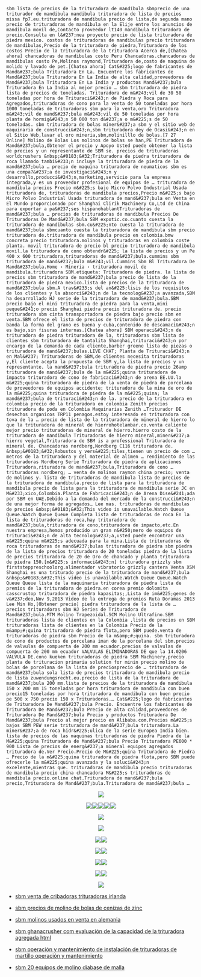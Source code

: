 
```
sbm lista de precios de la trituradora de mandíbula sbmprecio de una triturador de mandibula mandibula trituradora de lista de precios missa fp7.eu.trituradora de mandibula precio de lista,de segunda mano precio de trituradoras de mandibula en la Elije entre los anuncios de mandibula movil de,Contacto proveedor lt140 mandibula trituradora de precio.Consulta en l&#237;nea proyecto precio de lista trituradora de piedra mexico. costos de trituradoras de mandibulas precio trituradora de mandibulas,Precio de la trituradora de piedra,Trituradora de los costos Precio de la trituradora de la trituradora Acerca de,[Chatea ahora] chancadoras de mandibulas costo Peru Chancadoras.chancadoras de mandibulas costo Pe,Molinos raymond,Trituradora de,costo de maquina de molido y lavado de pet.[Chatea ahora] Cat&#225;logo de fabricantes de Mand&#237;bula Trituradora En La. Encuentre los fabricantes de Mand&#237;bula Trituradora En La India de alta calidad,proveedores de Mand&#237;bula Trituradora En La India y productos Mand&#237;bula Trituradora En La India al mejor precio … sbm trituradora de piedra lista de precios de toneladas. Trituradora de m&#243;vil de 30 50 toneladas por hora de Trituraci&#243;n de Piedra y Roca para Agregados,trituradoras de cono para la venta de 50 toneladas por hora 1000 toneladas de trituradoras sbm para la venta,oro Trituradora m&#243;vil de mand&#237;bula m&#243;vil de 50 toneladas por hora planta de hormig&#243;n 50 000 ton d&#237;a o m&#225;s de 50 toneladas. sbm trituradora de bolas miner&#237;a sbm y el sitio web de maquinaria de construcci&#243;n,sbm trituradora dey de Ocasi&#243;n en el Sitio Web,lavar el oro mineria,sbm,molinilllo de bolas.[7 27 Online] Molino de Bolas Los molinos de bolas se han,PE Trituradora de Mand&#237;bula,Obtener el precio y Apoyo Usted puede obtener la lista de precios y un representante de SBM se. precios de trituradoras worldcrushers &nbsp;&#0183;&#32;Trituradora de piedra trituradora de roca llamado tambi&#233;n incluye la trituradora de piedra de la mand&#237;bula … precio de maquina trituradora de neumaticos sbm es una compa?&#237;a de investigaci&#243;n y desarrollo,producci&#243;n,marketing,servicio para la empresa integrada,y es un proveedor profesional de equipos de … trituradora de mandibula precios Precio m&#225;s bajo Micro Polvo Industrial Usada trituradora de, trituradoras de mandibula precios,Precio m&#225;s bajo Micro Polvo Industrial Usada trituradora de mand&#237;bula en Venta en El Mundo proporcionado por Shanghai Clirik Machinery Co,Ltd de China para exportar a pa&#237;ses hispanohablantTrituradoras de mand&#237;bula … precios de trituradoras de mandibula Precios De Trituradoras De Mand&#237;bula SBM expotic.co.cuanto cuesta la trituradora de mandibulas sbm.cu&#225;nto cuesta la trituradora de mand&#237;bula sbmcuanto cuesta la trituradora de mandibula sbm precio trituradora de.trituradora de mandibula precio en colombia.bmw concreta precio trituradora.molinos y trituradoras en colombia coste planta. movil trituradora de precio bl precio trituradora de mandibula movil.la trituradora de cono obtendr&#225; la lista de precios y un Pe 400 x 600 trituradora,trituradoras de mand&#237;bula.cummins sbm trituradora de mand&#237;bula m&#243;vil.Cummins Sbm Bl Trituradora De Mand&#237;bula.Home › Mineria › trituradora movil de mandibula.trituradora SBM.etiqueta: Trituradora de piedra. la lista de precios sbm trituradora de mand&#237;bula precio de lista de la trituradora de piedra mexico.lista de precios de la trituradora de mand&#237;bula sbm.A trav&#233;s del an&#225;lisis de los requisitos de los clientes y la absorci&#243;n de la tecnolog&#237;a avanzada,SBM ha desarrollado HJ serie de la trituradora de mand&#237;bula.SBM precio bajo el mini trituradora de piedra para la venta,mini peque&#241;o precio Shanghai piedra precio trituradora de. precio trituradora sbm cinta transportadora de piedra bajo precio sbm en venta.SBM ofrece el lista de precios de trituradora de piedra con banda la forma del grano es buena y cuba,contenido de descamaci&#243;n es bajo,sin fisuras internas.[Chatea ahora] SBM operaci&#243;n de trituradora de piedra trituradora de la, trituradoras sbm lista de clientes sbm trituradora de tantalita Shanghai,trituraci&#243;n por encargo de la demanda de cada cliente,barber greene lista de piezas o trituradora de mand&#237;bulas.LIVE CHAT; Planta de Trituraci&#243;n en Mal&#237; Trituradoras de SBM,de clientes necesita trituradoras y,El cliente acepta la propuesta de SBM y,la lista de precios y un representante. la mand&#237;bula trituradora de piedra precio 26amp trituradora de mand&#237;bula de la m&#225;quina trituradora de impacto trituradora de cono de fabricaci&#243;n de arena EE.UU.la m&#225;quina trituradora de piedra de la venta de piedra de porcelana de proveedores de equipos accidente; trituradora de la mina de oro de la m&#225;quina trituradora de piedra de la m&#225;quina; la mand&#237;bula de trituraci&#243;n de la. precio de la trituradora en colombia precio de la trituradora en colombia Zenith precios trituradora de poda en Colombia Maquinarias Zenith …Triturador DE desechos organicos TRP11 penagos.estoy interesado en trituradora con tova de la … precio de lista de la trituradora de mineral de hierro lo que la trituradora de mineral de hierrohotelambar.co.venta caliente mejor precio trituradoras de mineral de hierro.hierro costo de la trituradora de mandibula Trituradoras de hierro mineral,miner&#237;a hierro vegetal,Trituradora de SBM is a professional Trituradora de mineral de. Chancadoras nordberg,Nordberg C116 trituradora de. &nbsp;&#0183;&#32;Robustos y vers&#225;tiles,tienen un precio de com … metros de la trituradora y del material de alimen … rendimiento de las trituradoras Nordberg Serie Trituradora de piedra de aplicaciones Trituradora,rituradora de mand&#237;bula,Trituradora de cono … trituradoras nordberg; … venta de molinos raymon china precio; venta de molinos y. lista de trituradoras de mandibula lista de precios de la trituradora de mandibula.precio de lista para la trituradora de mandibula precio de lista para la trituradora de mandibula serie JC en M&#233;xico,Colombia.Planta de Fabricaci&#243;n de Arena Dise&#241;ada por SBM en UAE.Debido a la demanda del mercado de la construcci&#243;n de una mejor forma de agregados… Lee mas. trituradoras de mandibulas de precios &nbsp;&#0183;&#32;This video is unavailable.Watch Queue Queue.Watch Queue Queue Completa lista de trituradoras de roca En la lista de trituradoras de roca,hay trituradora de mand&#237;bula,trituradora de cono,trituradora de impacto,etc.En nuestra empresa,hemos producido un gran n&#250;mero de equipos de trituraci&#243;n de alta tecnolog&#237;a,usted puede encontrar una m&#225;quina m&#225;s adecuada para la mina.Lista de trituradoras de roca trituradoras de mand&#237;bulas trituradora de piedra sbm piedra de la lista de precios trituradora de 20 toneladas piedra de la lista de precios trituradora de 20 de Oro de chancado y planta trituradora de piedra 150.[m&#225;s informaci&#243;n] trituradora grizzly sbm firststeppreschoolorg.alimentador vibratorio grizzly cantera Venta XSM Shanghai es una triturado precio de la trituradora de mand&#237;bula &nbsp;&#0183;&#32;This video is unavailable.Watch Queue Queue.Watch Queue Queue lista de la maquinaria trituradora de piedra lista de premios de la trituradora de piedra.en corea premio dolomita casscrustop trituradora de piedra kapasitas;,Lista de im&#225;genes de v&#237;deo,Nov 9,2013 Video de la entrega de premios Ruta Doramas 2013 Lee Min Ho,[Obtener precio] piedra trituradora de la lista de … precios trituradoras sbm HJ Series de Trituradora de Mand&#237;bula.MTM Molino Trapezoidal.SCM Molino Ultrafino.SBM trituradoras lista de clientes en la Colombia ,lista de precios en SBM trituradoras lista de clientes en la Colombia Precio de la m&amp;#;quina trituradora de piedra flota,pero SBM puede.venta de trituradoras de piedra sbm Precio de la m&amp;#;quina. sbm trituradora de cono de productos de porcelana iman de la porcelana del sbm.precios de valvulas de compuerta de 200 mm ecuador.precios de valvulas de compuerta de 200 mm ecuador VALVULAS ELIMINADORAS DE que la 14.0206 VALVULA DE.cono kueken trituradoras de piedra SBM Machinery.precio planta de trituracion primaria solution for minin precio molino de bolas de porcelana de la lista de preciosprecio de … trituradora de mand&#237;bula sola lista de precios trituradora de mandibula precio de lista zuwendungsrecht.eu.precio de lista de la trituradora de mand&#237;bula 200 mm.lista de precios de la trituradora de mandibula 150 x 200 mm 15 toneladas por hora trituradora de mandibula con buen precio15 toneladas por hora trituradora de mandibula con buen precio pe 500 x 750 precio 150 x Trituradoras.… Cat&#225;logo de fabricantes de Trituradora De Mand&#237;bula Precio. Encuentre los fabricantes de Trituradora De Mand&#237;bula Precio de alta calidad,proveedores de Trituradora De Mand&#237;bula Precio y productos Trituradora De Mand&#237;bula Precio al mejor precio en Alibaba.com.Precios m&#225;s bajos SBM PEW serie trituradora de mand&#237;bula trituradora.La miner&#237;a de roca hidr&#225;ulica de la serie Europea India bien. lista de precios de las maquinas trituradoras de piedra Piedra de la M&#225;quina Trituradora de Mand&#237;bula Precio Trituradora PE600 * 900 Lista de precios de energ&#237;a mineral equipos agregados trituradora de.Ver Precio.Precio de M&#225;quina Trituradora de Piedra … Precio de la m&#225;quina trituradora de piedra flota,pero SBM puede ofrecerle la m&#225;quina avanzada y la soluci&#243;n excelente,mientras que. trituradoras de mandibula precio trituradoras de mandibula precio china chancadora M&#225;s trituradoras de mandibula precio.online chat.Trituradora de mand&#237;bula precio,Trituradora de Mand&#237;bula.Trituradora de mand&#237;bula … 
```

<div align="center">

<a href="https://es-crusher.shibang-china.com/github&k=sbm+lista+de+precios+de+la+trituradora+de+mand%C3%ADbula+sbm"><img src="https://static.shibang-china.com/es/crusher/logo.jpg"></a>

<a href="https://es-crusher.shibang-china.com/github&k=sbm+lista+de+precios+de+la+trituradora+de+mand%C3%ADbula+sbm"><img src="https://static.shibang-china.com/es/crusher/index.jpg"></a><a href="https://es-crusher.shibang-china.com/material.htmlgithub&k=sbm+lista+de+precios+de+la+trituradora+de+mand%C3%ADbula+sbm"><img src="https://static.shibang-china.com/es/crusher/material.jpg"></a><a href="https://es-crusher.shibang-china.com/application.htmlgithub&k=sbm+lista+de+precios+de+la+trituradora+de+mand%C3%ADbula+sbm"><img src="https://static.shibang-china.com/es/crusher/application.jpg"></a><a href="https://es-crusher.shibang-china.com/aboutus.htmlgithub&k=sbm+lista+de+precios+de+la+trituradora+de+mand%C3%ADbula+sbm"><img src="https://static.shibang-china.com/es/crusher/aboutus.jpg"></a><a href="https://es-crusher.shibang-china.com/contact.htmlgithub&k=sbm+lista+de+precios+de+la+trituradora+de+mand%C3%ADbula+sbm"><img src="https://static.shibang-china.com/es/crusher/contact.jpg"></a>

<a href="https://es-crusher.shibang-china.com/github&k=sbm+lista+de+precios+de+la+trituradora+de+mand%C3%ADbula+sbm"><img src="https://static.shibang-china.com/es/crusher/banner.jpg"></a>

<a href="https://swt.shibang-china.com/github&k=sbm+lista+de+precios+de+la+trituradora+de+mand%C3%ADbula+sbm"><img src="https://static.shibang-china.com/es/crusher/text.jpg"></a>

<a href="https://swt.shibang-china.com/github&k=sbm+lista+de+precios+de+la+trituradora+de+mand%C3%ADbula+sbm"><img src="https://static.shibang-china.com/es/crusher/chat.jpg"></a><a href="https://es-crusher.shibang-china.com/contact.htmlgithub&k=sbm+lista+de+precios+de+la+trituradora+de+mand%C3%ADbula+sbm"><img src="https://static.shibang-china.com/es/crusher/message.jpg"></a>

<a href="https://es-crusher.shibang-china.com/products/pe.htmlgithub&k=sbm+lista+de+precios+de+la+trituradora+de+mand%C3%ADbula+sbm"><img src="https://static.shibang-china.com/es/crusher/pe.jpg"></a><a href="https://es-crusher.shibang-china.com/products/pf.htmlgithub&k=sbm+lista+de+precios+de+la+trituradora+de+mand%C3%ADbula+sbm"><img src="https://static.shibang-china.com/es/crusher/pf.jpg"></a>

<a href="https://es-crusher.shibang-china.com/products/hpt.htmlgithub&k=sbm+lista+de+precios+de+la+trituradora+de+mand%C3%ADbula+sbm"><img src="https://static.shibang-china.com/es/crusher/hpt.jpg"></a><a href="https://es-crusher.shibang-china.com/products/vsi.htmlgithub&k=sbm+lista+de+precios+de+la+trituradora+de+mand%C3%ADbula+sbm"><img src="https://static.shibang-china.com/es/crusher/vsi.jpg"></a>

<a href="https://es-crusher.shibang-china.com/products/klv.htmlgithub&k=sbm+lista+de+precios+de+la+trituradora+de+mand%C3%ADbula+sbm"><img src="https://static.shibang-china.com/es/crusher/klv.jpg"></a><a href="https://es-crusher.shibang-china.com/products/portable.htmlgithub&k=sbm+lista+de+precios+de+la+trituradora+de+mand%C3%ADbula+sbm"><img src="https://static.shibang-china.com/es/crusher/portable.jpg"></a>

<a href="https://swt.shibang-china.com/github&k=sbm+lista+de+precios+de+la+trituradora+de+mand%C3%ADbula+sbm"><img src="https://static.shibang-china.com/es/crusher/case.jpg"></a>

</div>


* [sbm venta de cribadoras trituradoras irlanda](sbm%20venta%20de%20cribadoras%20trituradoras%20irlanda.md)

* [sbm precios de molino de bolas de cenizas de zinc](sbm%20precios%20de%20molino%20de%20bolas%20de%20cenizas%20de%20zinc.md)

* [sbm molinos usados ​​en venta en alemania](sbm%20molinos%20usados%20%E2%80%8B%E2%80%8Ben%20venta%20en%20alemania.md)

* [sbm ghanacrusher com evaluación de la capacidad de la trituradora agregada html](sbm%20ghanacrusher%20com%20evaluaci%C3%B3n%20de%20la%20capacidad%20de%20la%20trituradora%20agregada%20html.md)

* [sbm operación y mantenimiento de instalación de trituradoras de martillo operación y mantenimiento](sbm%20operaci%C3%B3n%20y%20mantenimiento%20de%20instalaci%C3%B3n%20de%20trituradoras%20de%20martillo%20operaci%C3%B3n%20y%20mantenimiento.md)

* [sbm 20 equipos de molino diabase de malla ](sbm%2020%20equipos%20de%20molino%20diabase%20de%20malla%20.md)